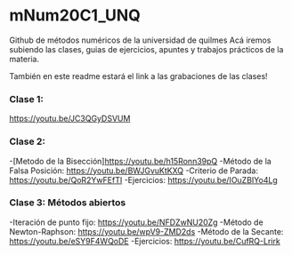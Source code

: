 # mNum20C1_UNQ
Github de métodos numéricos de la universidad de quilmes
Acá iremos subiendo las clases, guias de ejercicios, apuntes y trabajos prácticos de la materia.

También en este readme estará el link a las grabaciones de las clases!


### Clase 1:
https://youtu.be/JC3QGyDSVUM

### Clase 2:

-[Metodo de la Bisección]https://youtu.be/h15Ronn39pQ
-Método de la Falsa Posición: https://youtu.be/BWJGvuKtKXQ
-Criterio de Parada: https://youtu.be/QoR2YwFEfTI
-Ejercicios: https://youtu.be/IOuZBIYo4Lg

### Clase 3: Métodos abiertos

-Iteración de punto fijo: https://youtu.be/NFDZwNU20Zg
-Método de Newton-Raphson: https://youtu.be/wpV9-ZMD2ds
-Método de la Secante: https://youtu.be/eSY9F4WQoDE
-Ejercicios: https://youtu.be/CufRQ-Lrirk
